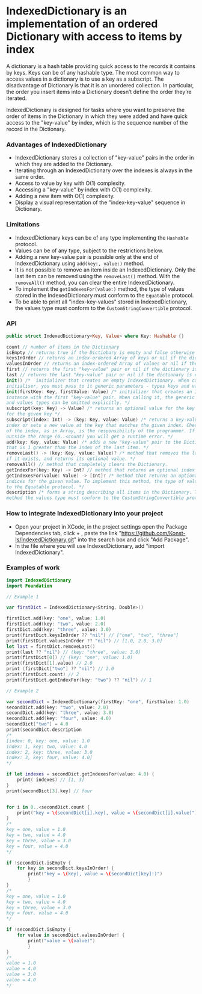 # IndexedDictionary is an implementation of an ordered Dictionary with access to items by index

A dictionary is a hash table providing quick access to the records it contains by keys. Keys can be of any hashable type. The most common way to access values in a dictionary is to use a key as a subscript. 
The disadvantage of Dictionary is that it is an unordered collection. In particular, the order you insert items into a Dictionary doesn’t define the order they’re iterated.

IndexedDictionary is designed for tasks where you want to preserve the order of items in the Dictionary in which they were added and have quick access to the "key-value" by index, which is the sequence number of the record in the Dictionary.

### Advantages of IndexedDictionary

- IndexedDictionary stores a collection of "key-value" pairs in the order in which they are added to the Dictionary. 
- Iterating through an IndexedDictionary over the indexes is always in the same order.
- Access to value by key with O(1) complexity.
- Accessing a "key-value" by index with O(1) complexity.
- Adding a new item with O(1) complexity.
- Display a visual representation of the "index-key-value" sequence in Dictionary.

### Limitations

- IndexedDictionary keys can be of any type implementing the `Hashable` protocol.
- Values can be of any type, subject to the restrictions below.
- Adding a new key-value pair is possible only at the end of IndexedDictionary using `add(key:, value:)` method.
- It is not possible to remove an item inside an IndexedDictionary. Only the last item can be removed using the `removeLast()` method. With the `removeAll()` method, you can clear the entire IndexedDictionary.
- To implement the `getIndexesFor(value:)` method, the type of values stored in the IndexedDictionary must conform to the `Equatable` protocol.
- To be able to print all "index-key-values" stored in IndexedDictionary, the values type must conform to the `CustomStringConvertible` protocol.

### API

```swift
public struct IndexedDictionary<Key, Value> where Key: Hashable {}

count // number of items in the Dictionary
isEmpty // returns true if the Dictiobary is empty and false otherwise
keysInOrder // returns an index-ordered Array of keys or nil if the dictionary is empty
valuesInOrder // returns an index-ordered Array of values or nil if the dictionary is empty
first // returns the first "key-value" pair or nil if the dictionary is empty
last // returns the last "key-value" pair or nil if the dictionary is empty
init() /*  initializer that creates an empty IndexedDictionary. When calling this
initialiser, you must pass to it generic parameters - types keys and values. */
init(firstKey: Key, firstValue: Value) /* initializer that creates an IndexedDictionary
instance with the first "key-value" pair. When calling it, the generic parameters of keys
and values types can be omitted explicitly. */
subscript(key: Key) -> Value? /* returns an optional value for the key or sets a new value
for the given key */
subscript(index: Int) -> (key: Key, value: Value) /* returns a key-value pair at the given
index or sets a new value at the key that matches the given index. Checking the validity
of the index, as in Array, is the responsibility of the programmer. If you enter an index
outside the range (0..<count) you will get a runtime error. */
add(key: Key, value: Value) /* adds a new "key-value" pair to the Dictionary with an index
that is 1 greater than the index of the last item. */
removeLast() -> (key: Key, value: Value)? /* method that removes the last "key-value" pair,
if it exists, and returns its optional value. */
removeAll() // method that completely clears the Dictionary.
getIndexFor(key: Key) -> Int? // method that returns an optional index value on the given key.
getIndexesFor(value: Value) -> [Int]? /* method that returns an optional Array of
indices for the given value. To implement this method, the type of values must conform
to the Equatable protocol. */
description /* forms a string describing all items in the Dictionary. To implement this
method the values type must conform to the CustomStringConvertible protocol. */
```

### How to integrate IndexedDictionary into your project

- Open your project in XCode, in the project settings open the Package Dependencies tab, click + , paste the link "https://github.com/Konst-Is/IndexedDictionary.git" into the search box and click "Add Package".
- In the file where you will use IndexedDictionary, add "import IndexedDictionary".

### Examples of work

```swift
import IndexedDictionary
import Foundation

// Example 1

var firstDict = IndexedDictionary<String, Double>()

firstDict.add(key: "one", value: 1.0)
firstDict.add(key: "two", value: 2.0)
firstDict.add(key: "three", value: 3.0)
print(firstDict.keysInOrder ?? "nil") // ["one", "two", "three"]
print(firstDict.valuesInOrder ?? "nil") // [1.0, 2.0, 3.0]
let last = firstDict.removeLast()
print(last ?? "nil") // (key: "three", value: 3.0)
print(firstDict[0]) // (key: "one", value: 1.0)
print(firstDict[1].value) // 2.0
print (firstDict["two"] ?? "nil") // 2.0
print(firstDict.count) // 2
print(firstDict.getIndexFor(key: "two") ?? "nil") // 1

// Example 2

var secondDict = IndexedDictionary(firstKey: "one", firstValue: 1.0)
secondDict.add(key: "two", value: 2.0)
secondDict.add(key: "three", value: 3.0)
secondDict.add(key: "four", value: 4.0)
secondDict["two"] = 4.0
print(secondDict.description
/*
[index: 0, key: one, value: 1.0
index: 1, key: two, value: 4.0
index: 2, key: three, value: 3.0
index: 3, key: four, value: 4.0]
*/

if let indexes = secondDict.getIndexesFor(value: 4.0) {
    print( indexes) // [1, 3]
}
print(secondDict[3].key) // four


for i in 0..<secondDict.count {
    print("key = \(secondDict[i].key), value = \(secondDict[i].value)")
}
/*
key = one, value = 1.0
key = two, value = 4.0
key = three, value = 3.0
key = four, value = 4.0
*/

if !secondDict.isEmpty {
    for key in secondDict.keysInOrder! {
        print("key = \(key), value = \(secondDict[key]!)")
        }
}
/*
key = one, value = 1.0
key = two, value = 4.0
key = three, value = 3.0
key = four, value = 4.0
*/

if !secondDict.isEmpty {
    for value in secondDict.valuesInOrder! {
        print("value = \(value)")
        }
}
/*
value = 1.0
value = 4.0
value = 3.0
value = 4.0
*/
```




  
